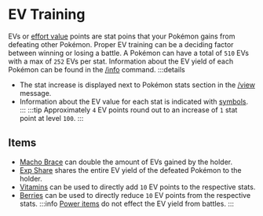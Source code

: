 # EV Training

EVs or [effort value](https://bulbapedia.bulbagarden.net/wiki/Effort_values) points are stat poins that your Pokémon gains from defeating other Pokémon. Proper EV training can be a deciding factor between winning or losing a battle. A Pokémon can have a total of `510` EVs with a max of `252` EVs per stat. Information about the EV yield of each Pokémon can be found in the [/info](/commands/info.html) command.
:::details
- The stat increase is displayed next to Pokémon stats section in the [/view](/commands/view.html) message. 
- Information about the EV value for each stat is indicated with [symbols](../commands/view.md#symbols).
:::
:::tip
Approximately `4` EV points round out to an increase of `1` stat point at level `100`.
:::

## Items

- [Macho Brace](https://bulbapedia.bulbagarden.net/wiki/Macho_Brace) can double the amount of EVs gained by the holder. 
- [Exp Share](https://bulbapedia.bulbagarden.net/wiki/Exp._Share) shares the entire EV yield of the defeated Pokémon to the holder.
- [Vitamins](https://bulbapedia.bulbagarden.net/wiki/Vitamin) can be used to directly add `10` EV points to the respective stats.
- [Berries](https://bulbapedia.bulbagarden.net/wiki/Category:Friendship-raising_Berries) can be used to directly reduce `10` EV points from the respective stats.
:::info
[Power items](https://bulbapedia.bulbagarden.net/wiki/Power_item) do not effect the EV yield from battles.
:::